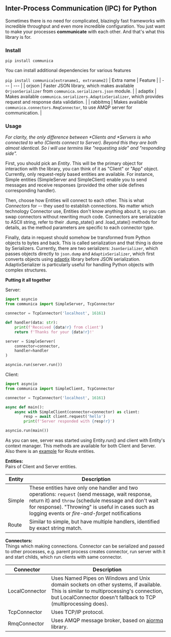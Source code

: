## Inter-Process Communication (IPC) for Python

Sometimes there is no need for complicated,
blazingly fast frameworks with incredible throughput
and even more incredible configuration.
You just want to make your processes **communicate** with each other.
And that's what this library is for.

### Install

`pip install communica`

You can install additional dependencies for various features

`pip install communica[extraname1, extraname2]`
| Extra name | Feature |
| --- | --- |
| orjson | Faster JSON library, which makes available `OrjsonSerializer` from `communica.serializers.json` module. |
| adaptix | Makes available `communica.serializers.AdaptixSerializer`, which provides request and response data validation. |
| rabbitmq | Makes available `communica.connectors.RmqConnector`, to use AMQP server for communication. |

### Usage

_For clarity, the only difference between *Clients and *Servers
is who connected to who (Clients connect to Server).
Beyond this they are both almost identical. So i will use
termins like "requesting side" and "responding side"._

First, you should pick an *Entity*. This will be the primary object
for interaction with the library, you can think of it as
"Client" or "App" object. Currently, only request-reply based
entities are available. For instance, Simple entities (SimpleServer
and SimpleClient) enable you to send messages and receive responses
(provided the other side defines corresponding handler).

Then, choose how Entities will connect to each other. This is what
*Connectors* for -- they used to establish connections. No matter
which technology Connector use, Entities don't know anything about
it, so you can swap connectors without rewriting much code.
Connectors are serializable to ASCII string,
refer to their .dump_state() and .load_state() methods for details,
as the method parameters are specific to each connector type.

Finally, data in request should somehow be transformed from Python
objects to bytes and back. This is called serialization and
that thing is done by Serializers. Currently, there are two serializers:
`JsonSerializer`, which passes objects directly to `json.dump` and
`AdaptixSerializer`, which first converts objects using
[adaptix](https://github.com/reagento/adaptix) library before JSON
serialization. AdaptixSerializer is particularly useful for handling
Python objects with complex structures.

**Putting it all together**

Server:
```python
import asyncio
from communica import SimpleServer, TcpConnector

connector = TcpConnector('localhost', 16161)

def handler(data: str):
    print(f'Received {data!r} from client')
    return f'Thanks for your {data!r}!'

server = SimpleServer(
    connector=connector,
    handler=handler
)

asyncio.run(server.run())
```
Client:
```python
import asyncio
from communica import SimpleClient, TcpConnector

connector = TcpConnector('localhost', 16161)

async def main():
    async with SimpleClient(connector=connector) as client:
        resp = await client.request('hello')
        print(f'Server responded with {resp!r}')

asyncio.run(main())
```

As you can see, server was started using Entity.run() and
client with Entity's context manager. This methods are available for
both Client and Server.\
Also there is an [example](examples/route_client.py) for Route entities.

**Entities:**\
Pairs of Client and Server entities.

| Entity | Description |
| --- | --- |
| Simple | These entities have only one handler and two operations: `request` (send message, wait response, return it) and `throw` (schedule message and don't wait for response). "Throwing" is useful in cases such as logging events or *fire-and-forget* notifications |
| Route | Similar to simple, but have multiple handlers, identified by exact string match. |

**Connectors:**\
Things which making connections. Connector can be serialized and passed to other processes, e.g. parent process creates connector, run server with it and start childs, which run clients with same connector.

| Connector | Description |
| --- | --- |
| LocalConnector | Uses Named Pipes on Windows and Unix domain sockets on other systems, if available. This is similar to multiprocessing's connection, but LocalConnector doesn't fallback to TCP (multiprocessing does). |
| TcpConnector | Uses TCP/IP protocol. |
| RmqConnector | Uses AMQP message broker, based on [aiormq](https://github.com/mosquito/aiormq) library. |
